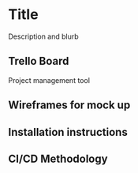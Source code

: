 # Title

Description and blurb



## Trello Board

Project management tool

## Wireframes for mock up

## Installation instructions

## CI/CD Methodology